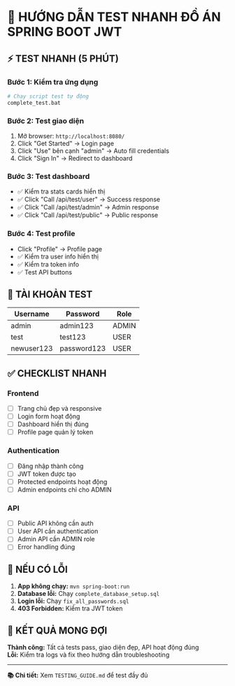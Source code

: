 # 🚀 HƯỚNG DẪN TEST NHANH ĐỒ ÁN SPRING BOOT JWT

## ⚡ TEST NHANH (5 PHÚT)

### Bước 1: Kiểm tra ứng dụng
```bash
# Chạy script test tự động
complete_test.bat
```

### Bước 2: Test giao diện
1. Mở browser: `http://localhost:8080/`
2. Click "Get Started" → Login page
3. Click "Use" bên cạnh "admin" → Auto fill credentials
4. Click "Sign In" → Redirect to dashboard

### Bước 3: Test dashboard
- ✅ Kiểm tra stats cards hiển thị
- ✅ Click "Call /api/test/user" → Success response
- ✅ Click "Call /api/test/admin" → Admin response
- ✅ Click "Call /api/test/public" → Public response

### Bước 4: Test profile
- Click "Profile" → Profile page
- ✅ Kiểm tra user info hiển thị
- ✅ Kiểm tra token info
- ✅ Test API buttons

## 🎯 TÀI KHOẢN TEST

| Username | Password | Role |
|----------|----------|------|
| admin | admin123 | ADMIN |
| test | test123 | USER |
| newuser123 | password123 | USER |

## ✅ CHECKLIST NHANH

### Frontend
- [ ] Trang chủ đẹp và responsive
- [ ] Login form hoạt động
- [ ] Dashboard hiển thị đúng
- [ ] Profile page quản lý token

### Authentication
- [ ] Đăng nhập thành công
- [ ] JWT token được tạo
- [ ] Protected endpoints hoạt động
- [ ] Admin endpoints chỉ cho ADMIN

### API
- [ ] Public API không cần auth
- [ ] User API cần authentication
- [ ] Admin API cần ADMIN role
- [ ] Error handling đúng

## 🚨 NẾU CÓ LỖI

1. **App không chạy:** `mvn spring-boot:run`
2. **Database lỗi:** Chạy `complete_database_setup.sql`
3. **Login lỗi:** Chạy `fix_all_passwords.sql`
4. **403 Forbidden:** Kiểm tra JWT token

## 🎉 KẾT QUẢ MONG ĐỢI

**Thành công:** Tất cả tests pass, giao diện đẹp, API hoạt động đúng  
**Lỗi:** Kiểm tra logs và fix theo hướng dẫn troubleshooting

---
**📚 Chi tiết:** Xem `TESTING_GUIDE.md` để test đầy đủ
